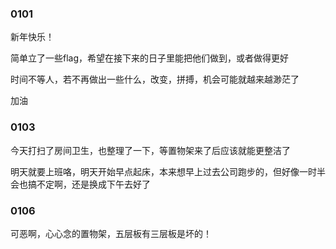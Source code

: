 ### 0101
新年快乐！

简单立了一些flag，希望在接下来的日子里能把他们做到，或者做得更好

时间不等人，若不再做出一些什么，改变，拼搏，机会可能就越来越渺茫了

加油

### 0103
今天打扫了房间卫生，也整理了一下，等置物架来了后应该就能更整洁了

明天就要上班咯，明天开始早点起床，本来想早上过去公司跑步的，但好像一时半会也搞不定啊，还是换成下午去好了

### 0106
可恶啊，心心念的置物架，五层板有三层板是坏的！
